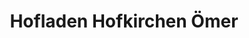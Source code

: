 ---
title: "Hofladen Hofkirchen Ömer"
url: /hofkirchen-im-traunkreis/hofladen-hofkirchen-oemer/
shop: Supermarkt
---